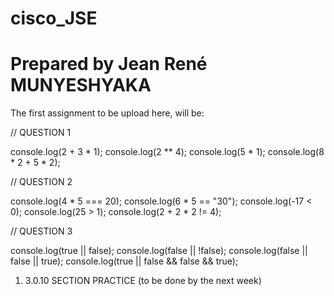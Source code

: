 # cisco_JSE
# Prepared by Jean René MUNYESHYAKA

The first assignment to be upload here, will be:

// QUESTION 1

console.log(2 + 3 * 1);
console.log(2 ** 4);
console.log(5 * 1);
console.log(8 * 2 + 5 * 2);

// QUESTION 2

console.log(4 * 5 === 20);
console.log(6 * 5 == &quot;30&quot;);
console.log(-17 &lt; 0);
console.log(25 &gt; 1);
console.log(2 + 2 * 2 != 4);

// QUESTION 3

console.log(true || false);
console.log(false || !false);
console.log(false || false || true);
console.log(true || false &amp;&amp; false &amp;&amp; true);


1. 3.0.10 SECTION PRACTICE (to be done by the next week)
